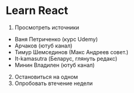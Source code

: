 # Learn React

1. Просмотреть источники 
* Ваня Петриченко (курс Udemy)
* Арчаков (ютуб канал)
* Тимур Шемсединов (Макс Андреев совет.)
* It-kamasutra (Беларус, глянуть редакс)
* Минин Владилен (ютуб канал)
2. Остановиться на одном
3. Опробовать втечение недели